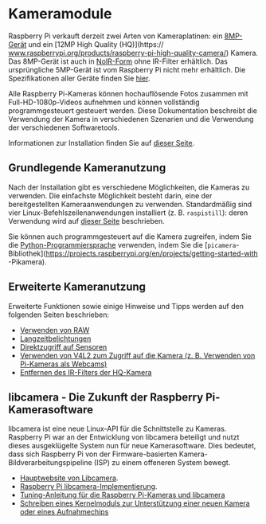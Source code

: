 # Kameramodule

Raspberry Pi verkauft derzeit zwei Arten von Kameraplatinen: ein [8MP-Gerät](https://www.raspberrypi.org/products/camera-module-v2/) und ein [12MP High Quality (HQ)](https:// www.raspberrypi.org/products/raspberry-pi-high-quality-camera/) Kamera. Das 8MP-Gerät ist auch in [NoIR-Form](https://www.raspberrypi.org/products/pi-noir-camera-v2/) ohne IR-Filter erhältlich. Das ursprüngliche 5MP-Gerät ist vom Raspberry Pi nicht mehr erhältlich. Die Spezifikationen aller Geräte finden Sie [hier](../../hardware/camera/README.md).

Alle Raspberry Pi-Kameras können hochauflösende Fotos zusammen mit Full-HD-1080p-Videos aufnehmen und können vollständig programmgesteuert gesteuert werden. Diese Dokumentation beschreibt die Verwendung der Kamera in verschiedenen Szenarien und die Verwendung der verschiedenen Softwaretools.

Informationen zur Installation finden Sie auf [dieser Seite](./installing.md).


## Grundlegende Kameranutzung

Nach der Installation gibt es verschiedene Möglichkeiten, die Kameras zu verwenden. Die einfachste Möglichkeit besteht darin, eine der bereitgestellten Kameraanwendungen zu verwenden. Standardmäßig sind vier Linux-Befehlszeilenanwendungen installiert (z. B. `raspistill`): deren Verwendung wird auf [dieser Seite](raspicam/README.md) beschrieben.

Sie können auch programmgesteuert auf die Kamera zugreifen, indem Sie die [Python-Programmiersprache](python/README.md) verwenden, indem Sie die [`picamera`-Bibliothek](https://projects.raspberrypi.org/en/projects/getting-started-with -Pikamera).


## Erweiterte Kameranutzung

Erweiterte Funktionen sowie einige Hinweise und Tipps werden auf den folgenden Seiten beschrieben:

- [Verwenden von RAW](./raspicam/raw.md)
- [Langzeitbelichtungen](./raspicam/longexp.md)
- [Direktzugriff auf Sensoren](./raspicam/direct.md)
- [Verwenden von V4L2 zum Zugriff auf die Kamera (z. B. Verwenden von Pi-Kameras als Webcams)](./raspicam/v4l2.md)
- [Entfernen des IR-Filters der HQ-Kamera](../../hardware/camera/hqcam_filter_removal.md)

## libcamera - Die Zukunft der Raspberry Pi-Kamerasoftware

libcamera ist eine neue Linux-API für die Schnittstelle zu Kameras. Raspberry Pi war an der Entwicklung von libcamera beteiligt und nutzt dieses ausgeklügelte System nun für neue Kamerasoftware. Dies bedeutet, dass sich Raspberry Pi von der Firmware-basierten Kamera-Bildverarbeitungspipeline (ISP) zu einem offeneren System bewegt.

- [Hauptwebsite von Libcamera](http://libcamera.org/).
- [Raspberry Pi libcamera-Implementierung](../../linux/software/libcamera/README.md).
- [Tuning-Anleitung für die Raspberry Pi-Kameras und libcamera](../../linux/software/libcamera/rpi_SOFT_libcamera_1p0.pdf)
- [Schreiben eines Kernelmoduls zur Unterstützung einer neuen Kamera oder eines Aufnahmechips](../../linux/software/libcamera/csi-2-usage.md)



